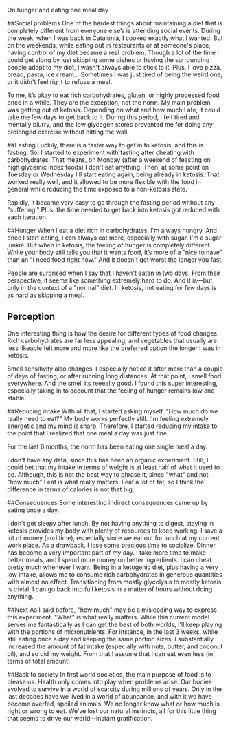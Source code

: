 On hunger and eating one meal day

##Social problems
One of the hardest things about maintaining a diet that is completely different from everyone else’s is attending social events. During the week, when I was back in Catalonia, I cooked exactly what I wanted. But on the weekends, while eating out in restaurants or at someone's place, having control of my diet became a real problem.
Though a lot of the time I could get along by just skipping some dishes or having the surrounding people adapt to my diet, I wasn't always able to stick to it.
Plus, I love pizza, bread, pasta, ice cream... Sometimes I was just tired of being the weird one, or it didn't feel right to refuse a meal.

To me, it’s okay to eat rich carbohydrates, gluten, or highly processed food once in a while. They are the exception, not the norm. My main problem was getting out of ketosis. Depending on what and how much I ate, it could take me few days to get back to it. During this period, I felt tired and mentally blurry, and the low glycogen stores prevented me for doing any prolonged exercise without hitting the wall.

##Fasting
Luckily, there is a faster way to get in to ketosis, and this is fasting. So, I started to experiment with fasting after cheating with carbohydrates.
That means, on Monday (after a weekend of feasting on high glycemic index foods) I don't eat anything. Then, at some point on Tuesday or Wednesday I'll start eating again, being already in ketosis.
That worked really well, and it allowed to be more flexible with the food in general while reducing the time exposed to a non-ketosis state.

Rapidly, it became very easy to go through the fasting period without any "suffering." Plus, the time needed to get back into ketosis got reduced with each iteration.

##Hunger
When I eat a diet rich in carbohydrates, I'm always hungry. And once I start eating, I can always eat more, especially with sugar. I'm a sugar junkie. But when in ketosis, the feeling of hunger is completely different. While your body still tells you that it wants food, it’s more of a "nice to have" than an "I need food right now." And it doesn't get worst the longer you fast.

People are surprised when I say that I haven't eaten in two days. From their perspective, it seems like something extremely hard to do. And it is—but only in the context of a "normal" diet.
In ketosis, not eating for few days is as hard as skipping a meal.

## Perception
One interesting thing is how the desire for different types of food changes. Rich carbohydrates are far less appealing, and vegetables that usually are less likeable felt more and more like the preferred option the longer I was in ketosis.

Smell sensitivity also changes. I especially notice it after more than a couple of days of fasting, or after running long distances. At that point, I smell food everywhere. And the smell its reeeally good. I found this super interesting, especially taking in to account that the feeling of hunger remains low and stable.

##Reducing intake
With all that, I started asking myself, "How much do we really need to eat?" My body works perfectly still. I'm feeling extremely energetic and my mind is sharp.
Therefore, I started reducing my intake to the point that I realized that one meal a day was just fine. 

For the last 6 months, the norm has been eating one single meal a day.

I don't have any data, since this has been an organic experiment. Still, I could bet that my intake in terms of weight is at least half of what it used to be.
Although, this is not the best way to phrase it, since "what" and not "how much" I eat is what really matters. I eat a lot of fat, so I think the difference in terms of calories is not that big.

##Consequences
Some interesting indirect consequences came up by eating once a day.

I don't get sleepy after lunch. By not having anything to digest, staying in ketosis provides my body with plenty of resources to keep working.
I save a lot of money (and time), especially since we eat out for lunch at my current work place. As a drawback, I lose some precious time to socialize.
Dinner has become a very important part of my day. I take more time to make better meals, and I spend more money on better ingredients.
I can cheat pretty much whenever I want. Being in a ketogenic diet, plus having a very low intake, allows me to consume rich carbohydrates in generous quantities with almost no effect.
Transitioning from mostly glycolysis to mostly ketosis is trivial. I can go back into full ketosis in a matter of hours without doing anything. 

##Next
As I said before, "how much" may be a misleading way to express this experiment. "What" is what really matters.
While this current model serves me fantastically as I can get the best of both worlds, I'll keep playing with the portions of micronutrients.
For instance, in the last 3 weeks, while still eating once a day and keeping the same portion sizes, I substantially increased the amount of fat intake (especially with nuts, butter, and coconut oil), and so did my weight. From that I assume that I can eat even less (in terms of total amount).

##Back to society
In first world societies, the main purpose of food is to please us. Health only comes into play when problems arise.
Our bodies evolved to survive in a world of scarcity during millions of years. Only in the last decades have we lived in a world of abundance, and with it we have become overfed, spoiled animals. We no longer know what or how much is right or wrong to eat. We’ve lost our natural instincts, all for this little thing that seems to drive our world—instant gratification.





